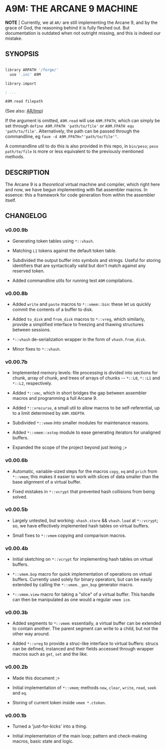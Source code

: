 # A9M: THE ARCANE 9 MACHINE

__NOTE__ | Currently, we at `AR/` are still implementing the Arcane 9, and by the grace of God, the reasoning behind it is fully fleshed out. But documentation is outdated when not outright missing, and this is indeed our mistake.

## SYNOPSIS

```asm

library ARPATH '/forge/'
  use '.inc' A9M

library.import

; ...

A9M.read filepath

```

(See also: [AR/Imp](https://github.com/Liebranca/forge/blob/main/docs/Imp.md))

If the argument is omitted, `A9M.read` will use `A9M.FPATH`, which can simply be set through `define A9M.FPATH 'path/to/file'` or `A9M.FPATH equ 'path/to/file'`. Alternatively, the path can be passed through the commandline, eg `fasm -d A9M.FPATH="'path/to/file'"`.

A commandline util to do this is also provided in this repo, in `bin/peso`; `peso path/to/file` is more or less equivalent to the previously mentioned methods.

## DESCRIPTION

The Arcane 9 is a *theoretical* virtual machine and compiler, which right here and now, we have begun implementing with flat assembler macros. In essence: this a framework for code generation from within the assembler itself.

## CHANGELOG

### v0.00.9b

- Generating token tables using `*::vhash`.

- Matching `L1` tokens against the default token table.
- Subdivided the output buffer into symbols and strings. Useful for storing identifiers that are syntactically valid but don't match against any reserved token.

- Added commandline utils for running test `A9M` compilations.

### v0.00.8b

- Added `write` and `paste` macros to `*::vmem::bin`: these let us quickly commit the contents of a buffer to disk.

- Added `to_disk` and `from_disk` macros to `*::vreg`, which similarly, provide a simplified interface to freezing and thawing structures between sessions.

- `*::vhash` de-serialization wrapper in the form of `vhash.from_disk`.

- Minor fixes to `*::vhash`.

### v0.00.7b

- Implemented memory levels: file processing is divided into sections for chunk, array of chunk, and trees of arrays of chunks -- `*::L0`, `*::L1` and `*::L2`, respectively.

- Added `*::vmc`, which in short bridges the gap between assembler macros and programming a full Arcane 9.

- Added `*::vrecurse`, a small util to allow macros to be self-referential, up to a limit determined by `A9M.XDEPTH`.

- Subdivided `*::vmem` into smaller modules for maintenance reasons.

- Added `*::vmem::xstep` module to ease generating iterators for unaligned buffers.

- Expanded the scope of the project beyond just lexing ;>

### v0.00.6b

- Automatic, variable-sized steps for the macros `copy`, `eq` and `prich` from `*::vmem`; this makes it easier to work with slices of data smaller than the base alignment of a virtual buffer.

- Fixed mistakes in `*::vcrypt` that prevented hash collisions from being solved.

### v0.00.5b

- Largely untested, but working: `vhash.store` && `vhash.load` at `*::vcrypt`; so, we have effectively implemented hash tables on virtual buffers.

- Small fixes to `*::vmem` copying and comparison macros.

### v0.00.4b

- Initial sketching on `*::vcrypt` for implementing hash tables on virtual buffers.

- `*::vmem.bop` macro for quick implementation of operations on virtual buffers. Currently used solely for binary operators, but can be easily extended by calling the `*::vmem._gen_bop` generator macro.

- `*::vmem.view` macro for taking a "slice" of a virtual buffer. This handle can then be manipulated as one would a regular `vmem ice`.

### v0.00.3b

- Added segments to `*::vmem`: essentially, a virtual buffer can be extended to contain another. The parent segment can write to a child, but not the other way around.

- Added `*::vreg` to provide a struc-like interface to virtual buffers: strucs can be defined, instanced and their fields accessed through wrapper macros such as `get`, `set` and the like.

### v0.00.2b

- Made this document ;>

- Initial implementation of `*::vmem`; methods `new`, `clear`, `write`, `read`, `seek` and `eq`.

- Storing of current token inside `vmem *.ctoken`.

### v0.00.1b

- Turned a 'just-for-kicks' into a thing.

- Initial implementation of the main loop; pattern and check-making macros, basic state and logic.
